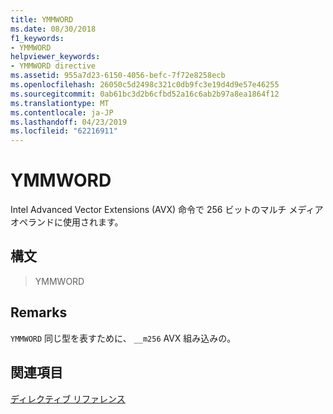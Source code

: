 ```yaml
---
title: YMMWORD
ms.date: 08/30/2018
f1_keywords:
- YMMWORD
helpviewer_keywords:
- YMMWORD directive
ms.assetid: 955a7d23-6150-4056-befc-7f72e8258ecb
ms.openlocfilehash: 26050c5d2498c321c0db9fc3e19d4d9e57e46255
ms.sourcegitcommit: 0ab61bc3d2b6cfbd52a16c6ab2b97a8ea1864f12
ms.translationtype: MT
ms.contentlocale: ja-JP
ms.lasthandoff: 04/23/2019
ms.locfileid: "62216911"
---
```

# <a name="ymmword"></a>YMMWORD

Intel Advanced Vector Extensions (AVX) 命令で 256 ビットのマルチ メディア オペランドに使用されます。

## <a name="syntax"></a>構文

> YMMWORD

## <a name="remarks"></a>Remarks

`YMMWORD` 同じ型を表すために、 `__m256` AVX 組み込みの。

## <a name="see-also"></a>関連項目

[ディレクティブ リファレンス](../../assembler/masm/directives-reference.md)<br/>